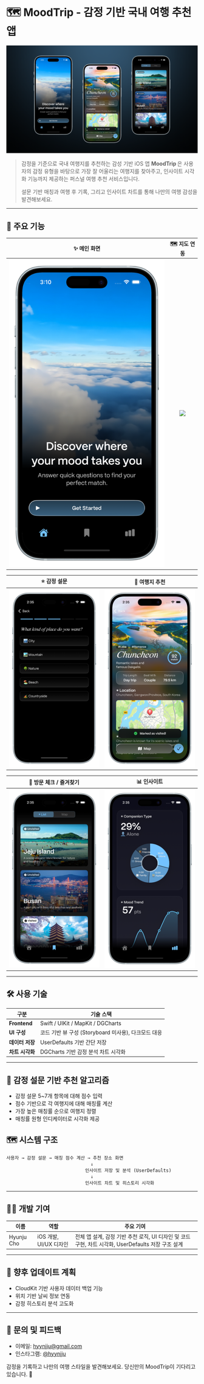 # 🗺 MoodTrip - 감정 기반 국내 여행 추천 앱

![Cover](docs/cover.png)

> 감정을 기준으로 국내 여행지를 추천하는 감성 기반 iOS 앱 **MoodTrip** 은 사용자의 감정 유형을 바탕으로 가장 잘 어울리는 여행지를 찾아주고, 인사이트 시각화 기능까지 제공하는 퍼스널 여행 추천 서비스입니다.
>
> 설문 기반 매칭과 여행 후 기록, 그리고 인사이트 차트를 통해 나만의 여행 감성을 발견해보세요.

---

## 🎯 주요 기능

| ✨ 메인 화면 | 🗺 지도 연동 |
|:------------:|:--------------:|
| ![](docs/main.png) | ![](docs/map.png) |

| ⭐️ 감정 설문 | 📍 여행지 추천 |
|:-----------:|:---------------:|
| ![](docs/survey.png) | ![](docs/result.png) |

| 🔖 방문 체크 / 즐겨찾기 | 📊 인사이트 |
|:----------------------:|:-----------------:|
| ![](docs/save.png) | ![](docs/insight.png) |

---

## 🛠️ 사용 기술

| 구분           | 기술 스택                                |
| ------------ | ------------------------------------ |
| **Frontend** | Swift / UIKit / MapKit / DGCharts    |
| **UI 구성**    | 코드 기반 뷰 구성 (Storyboard 미사용), 다크모드 대응 |
| **데이터 저장**   | UserDefaults 기반 간단 저장                |
| **차트 시각화**   | DGCharts 기반 감정 분석 차트 시각화             |

---

## 🧠 감정 설문 기반 추천 알고리즘

* 감정 설문 5\~7개 항목에 대해 점수 입력
* 점수 기반으로 각 여행지에 대해 매칭률 계산
* 가장 높은 매칭률 순으로 여행지 정렬
* 매칭률 원형 인디케이터로 시각화 제공


## 🗺 시스템 구조

```
사용자 → 감정 설문 → 매칭 점수 계산 → 추천 장소 화면
                               ↓
                             인사이트 저장 및 분석 (UserDefaults)
                               ↓
                             인사이트 차트 및 히스토리 시각화
```

---

## 🧑‍💻 개발 기여

| 이름        | 역할                | 주요 기여                                                               |
| --------- | ----------------- | ------------------------------------------------------------------- |
| Hyunju Cho | iOS 개발, UI/UX 디자인 | 전체 앱 설계, 감정 기반 추천 로직, UI 디자인 및 코드 구현, 차트 시각화, UserDefaults 저장 구조 설계 |

---

## 📌 향후 업데이트 계획

* CloudKit 기반 사용자 데이터 백업 기능
* 위치 기반 날씨 정보 연동
* 감정 히스토리 분석 고도화

---

## 📮 문의 및 피드백

* 이메일: [hyynjju@gmail.com](mailto:hyynjju@gmail.com)
* 인스타그램: [@hyynjju](https://www.instagram.com/hyynjju)

감정을 기록하고 나만의 여행 스타일을 발견해보세요. 당신만의 MoodTrip이 기다리고 있습니다. 🌈
